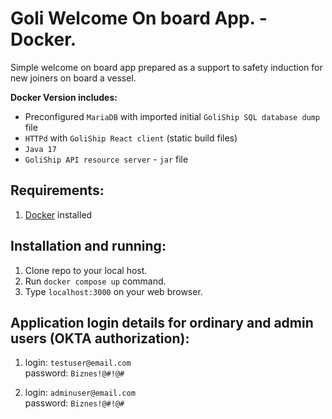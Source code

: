 # Goli Welcome On board App. - Docker.

Simple welcome on board app prepared as a support to safety induction for new joiners on board a vessel. 

**Docker Version includes:**
- Preconfigured `MariaDB` with imported initial `GoliShip SQL database dump` file
- `HTTPd` with `GoliShip React client` (static build files)
- `Java 17`
- `GoliShip API resource server` - `jar` file

**Requirements:**
---

1. [Docker](https://docs.docker.com/get-docker/) installed
   
**Installation and running:**
---

1. Clone repo to your local host.
2. Run `docker compose up` command.
3. Type `localhost:3000` on your web browser.

**Application login details for ordinary and admin users (OKTA authorization):**
---

1. login: `testuser@email.com`<br>
   password: `Biznes!@#!@#`

2. login: `adminuser@email.com`<br>
   password: `Biznes!@#!@#`
   

